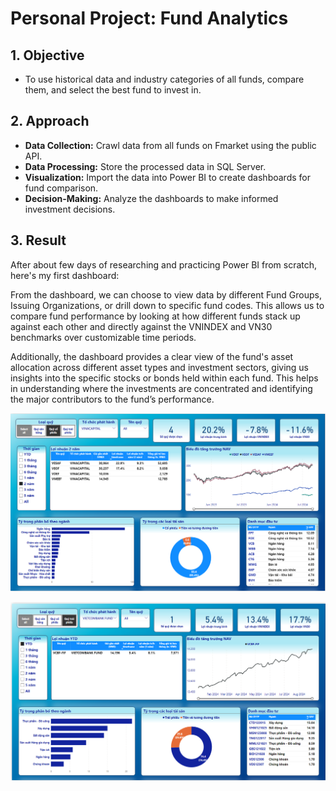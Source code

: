 # Personal Project: Fund Analytics

## 1. Objective

- To use historical data and industry categories of all funds, compare them, and select the best fund to invest in.

## 2. Approach

- **Data Collection:** Crawl data from all funds on Fmarket using the public API.
- **Data Processing:** Store the processed data in SQL Server.
- **Visualization:** Import the data into Power BI to create dashboards for fund comparison.
- **Decision-Making:** Analyze the dashboards to make informed investment decisions.

## 3. Result

After about few days of researching and practicing Power BI from scratch, here's my first dashboard:

From the dashboard, we can choose to view data by different Fund Groups, Issuing Organizations, or drill down to specific fund codes.
This allows us to compare fund performance by looking at how different funds stack up against each other and directly against the VNINDEX and VN30 benchmarks over customizable time periods.

Additionally, the dashboard provides a clear view of the fund's asset allocation across different asset types and investment sectors, giving us insights into the specific stocks or bonds held within each fund. This helps in understanding where the investments are concentrated and identifying the major contributors to the fund’s performance.

![alt text](result/dashboard-1.png)

![alt text](result/dashboard-2.png)
